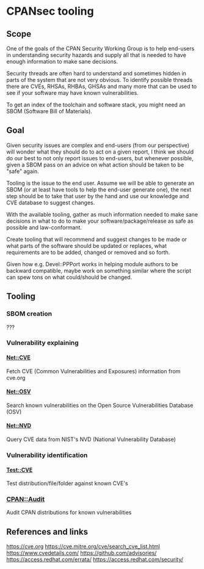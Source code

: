 # CPANsec tooling

## Scope

One of the goals of the CPAN Security Working Group is to help end-users in
understanding security hazards and supply all that is needed to have enough
information to make sane decisions.

Security threads are often hard to understand and sometimes hidden in parts
of the system that are not very obvious. To identify possible threads there
are CVEs, RHSAs, RHBAs, GHSAs and many more that can be used to see if your
software may have known vulnerabilities.

To get an index of the toolchain and software stack, you might need an SBOM
(Software Bill of Materials).

## Goal

Given security issues are complex and end-users (from our perspective) will
wonder what they should do to act on a given report, I think we should do our
best to not only report issues to end-users, but whenever possible, given a
SBOM pass on an advice on what action should be taken to be "safe" again.

Tooling is the issue to the end user. Assume we will be able to generate an
SBOM (or at least have tools to help the end-user generate one), the next
step should be to take that user by the hand and use our knowledge and CVE
database to suggest changes.

With the available tooling, gather as much information needed to make sane
decisions in what to do to make your software/package/release as safe as
possible and law-conformant.

Create tooling that will recommend and suggest changes to be made or what
parts of the software should be updated or replaces, what requirements are
to be added, changed or removed and so forth.

Given how e.g. Devel::PPPort works in helping module authors to be backward
compatible, maybe work on something similar where the script can spew tons
on what could/should be changed.

## Tooling

### SBOM creation

???

### Vulnerability explaining

#### [Net::CVE](https://metacpan.org/release/Net-CVE)

Fetch CVE (Common Vulnerabilities and Exposures) information from cve.org

#### [Net::OSV](https://metacpan.org/release/Net-OSV)

Search known vulnerabilities on the Open Source Vulnerabilities Database (OSV)

#### [Net::NVD](https://metacpan.org/release/Net-NVD)

Query CVE data from NIST's NVD (National Vulnerability Database)

### Vulnerability identification

#### [Test::CVE](https://metacpan.org/release/Test-CVE)

Test distribution/file/folder against known CVE's

### [CPAN::Audit](https://metacpan.org/release/CPAN-Audit)

Audit CPAN distributions for known vulnerabilities

## References and links

https://cve.org
https://cve.mitre.org/cve/search_cve_list.html
https://www.cvedetails.com/
https://github.com/advisories/
https://access.redhat.com/errata/
https://access.redhat.com/security/
